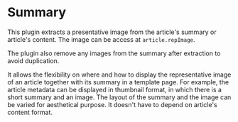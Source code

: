 # Summary

This plugin extracts a presentative image from the article's summary or article's content. The image can be access at `article.repImage`. 

The plugin also remove any images from the summary after extraction to avoid duplication. 

It allows the flexibility on where and how to display the representative image of an article together with its summary in a template page. For example, the article metadata can be displayed in thumbnail format, in which there is a short summary and an image. The layout of the summary and the image can be varied for aesthetical purpose. It doesn't have to depend on article's content format. 

